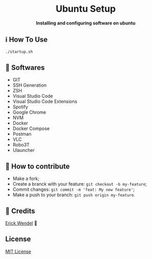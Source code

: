 <h1 align="center">Ubuntu Setup</h1>
<p align="center">
  <strong>Installing and configuring software on ubuntu</strong>
</p>

## :information_source: How To Use
```bash
./startup.sh
```
## :rocket: Softwares
* GIT
* SSH Generation
* ZSH
* Visual Studio Code
* Visual Studio Code Extensions
* Spotify
* Google Chrome
* NVM
* Docker
* Docker Compose
* Postman
* VLC
* Robo3T
* Ulauncher

## 🤔 How to contribute
- Make a fork;
- Create a branck with your feature: `git checkout -b my-feature`;
- Commit changes: `git commit -m 'feat: My new feature'`;
- Make a push to your branch: `git push origin my-feature`.

## :memo: Credits
[Erick Wendel](https://github.com/ErickWendel/ew-ubuntu-setup/blob/master/startup.sh) :wave:

## License

[MIT License](./LICENSE)

